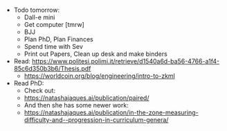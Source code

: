 - Todo tomorrow:
    - Dall-e mini
    - Get computer [tmrw]
    - BJJ 
    - Plan PhD, Plan Finances
    - Spend time with Sev
    - Print out Papers, Clean up desk and make binders
- Read: https://www.politesi.polimi.it/retrieve/d1540a6d-ba56-4766-a1f4-85c6d350b3b6/Thesis.pdf
    - https://worldcoin.org/blog/engineering/intro-to-zkml
- Read PhD:
    - Check out:
    - https://natashajaques.ai/publication/paired/
    - And then she has some newer work:
    - https://natashajaques.ai/publication/in-the-zone-measuring-difficulty-and--progression-in-curriculum-genera/
